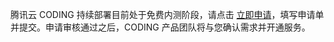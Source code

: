 腾讯云 CODING 持续部署目前处于免费内测阶段，请点击 [立即申请](https://cloud.tencent.com/apply/p/e9ghf5g2h3d)，填写申请单并提交。申请审核通过之后，CODING 产品团队将与您确认需求并开通服务。

